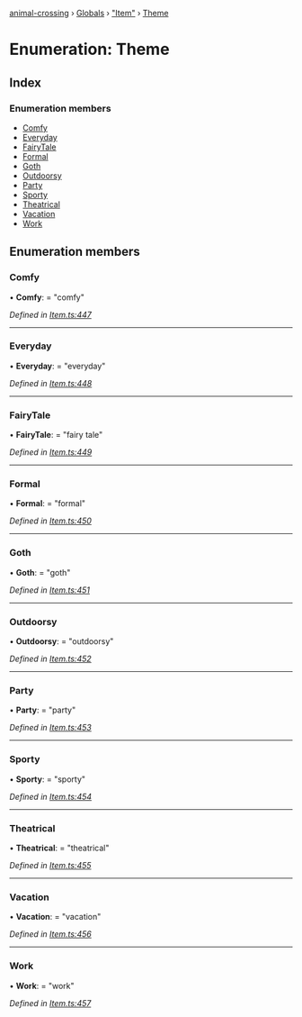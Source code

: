 [animal-crossing](../README.md) › [Globals](../globals.md) › ["Item"](../modules/_item_.md) › [Theme](_item_.theme.md)

# Enumeration: Theme

## Index

### Enumeration members

* [Comfy](_item_.theme.md#comfy)
* [Everyday](_item_.theme.md#everyday)
* [FairyTale](_item_.theme.md#fairytale)
* [Formal](_item_.theme.md#formal)
* [Goth](_item_.theme.md#goth)
* [Outdoorsy](_item_.theme.md#outdoorsy)
* [Party](_item_.theme.md#party)
* [Sporty](_item_.theme.md#sporty)
* [Theatrical](_item_.theme.md#theatrical)
* [Vacation](_item_.theme.md#vacation)
* [Work](_item_.theme.md#work)

## Enumeration members

###  Comfy

• **Comfy**: = "comfy"

*Defined in [Item.ts:447](https://github.com/Norviah/animal-crossing/blob/02b4c7f/module/types/Item.ts#L447)*

___

###  Everyday

• **Everyday**: = "everyday"

*Defined in [Item.ts:448](https://github.com/Norviah/animal-crossing/blob/02b4c7f/module/types/Item.ts#L448)*

___

###  FairyTale

• **FairyTale**: = "fairy tale"

*Defined in [Item.ts:449](https://github.com/Norviah/animal-crossing/blob/02b4c7f/module/types/Item.ts#L449)*

___

###  Formal

• **Formal**: = "formal"

*Defined in [Item.ts:450](https://github.com/Norviah/animal-crossing/blob/02b4c7f/module/types/Item.ts#L450)*

___

###  Goth

• **Goth**: = "goth"

*Defined in [Item.ts:451](https://github.com/Norviah/animal-crossing/blob/02b4c7f/module/types/Item.ts#L451)*

___

###  Outdoorsy

• **Outdoorsy**: = "outdoorsy"

*Defined in [Item.ts:452](https://github.com/Norviah/animal-crossing/blob/02b4c7f/module/types/Item.ts#L452)*

___

###  Party

• **Party**: = "party"

*Defined in [Item.ts:453](https://github.com/Norviah/animal-crossing/blob/02b4c7f/module/types/Item.ts#L453)*

___

###  Sporty

• **Sporty**: = "sporty"

*Defined in [Item.ts:454](https://github.com/Norviah/animal-crossing/blob/02b4c7f/module/types/Item.ts#L454)*

___

###  Theatrical

• **Theatrical**: = "theatrical"

*Defined in [Item.ts:455](https://github.com/Norviah/animal-crossing/blob/02b4c7f/module/types/Item.ts#L455)*

___

###  Vacation

• **Vacation**: = "vacation"

*Defined in [Item.ts:456](https://github.com/Norviah/animal-crossing/blob/02b4c7f/module/types/Item.ts#L456)*

___

###  Work

• **Work**: = "work"

*Defined in [Item.ts:457](https://github.com/Norviah/animal-crossing/blob/02b4c7f/module/types/Item.ts#L457)*
